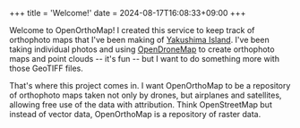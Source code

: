 +++
title = 'Welcome!'
date = 2024-08-17T16:08:33+09:00
+++

Welcome to OpenOrthoMap! I created this service to keep track of orthophoto maps that I've been making of [Yakushima Island](https://en.wikipedia.org/wiki/Yakushima). I've been taking individual photos and using [OpenDroneMap](https://opendronemap.org/) to create orthophoto maps and point clouds -- it's fun -- but I want to do something more with those GeoTIFF files.

That's where this project comes in. I want OpenOrthoMap to be a repository of orthophoto maps taken not only by drones, but airplanes and satellites, allowing free use of the data with attribution. Think OpenStreetMap but instead of vector data, OpenOrthoMap is a repository of raster data.
